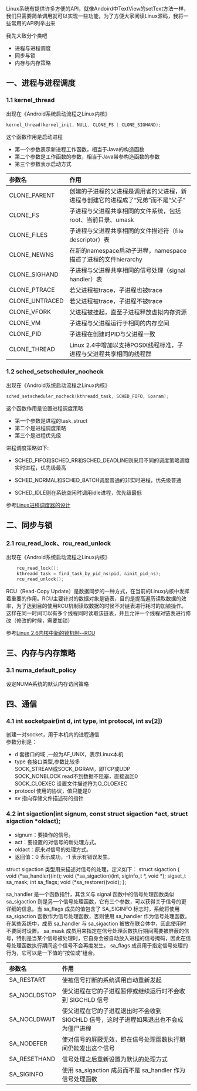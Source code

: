 Linux系统有提供许多方便的API，就像Andoird中TextView的setText方法一样，我们只需要简单调用就可以实现一些功能，为了方便大家阅读Linux源码，我将一些常用的API列举出来

我先大致分个类吧

- 进程与进程调度
- 同步与锁
- 内存与内存策略

## 一、进程与进程调度
### 1.1 kernel_thread
出现在《Android系统启动流程之Linux内核》
```C
kernel_thread(kernel_init, NULL, CLONE_FS | CLONE_SIGHAND);
```
这个函数作用是启动进程
- 第一个参数表示新进程工作函数，相当于Java的构造函数
- 第二个参数是工作函数的参数，相当于Java带参构造函数的参数
- 第三个参数表示启动方式

|参数名|作用|
| :-- | :-- |
| CLONE_PARENT | 创建的子进程的父进程是调用者的父进程，新进程与创建它的进程成了“兄弟”而不是“父子”|
| CLONE_FS    |      子进程与父进程共享相同的文件系统，包括root、当前目录、umask |
| CLONE_FILES   |  子进程与父进程共享相同的文件描述符（file descriptor）表 |
| CLONE_NEWNS | 在新的namespace启动子进程，namespace描述了进程的文件hierarchy |
| CLONE_SIGHAND | 子进程与父进程共享相同的信号处理（signal handler）表 |
| CLONE_PTRACE | 若父进程被trace，子进程也被trace |
| CLONE_UNTRACED | 若父进程被trace，子进程不被trace |
| CLONE_VFORK  |  父进程被挂起，直至子进程释放虚拟内存资源 |
| CLONE_VM     |     子进程与父进程运行于相同的内存空间 |
| CLONE_PID    |    子进程在创建时PID与父进程一致 |
| CLONE_THREAD  | Linux 2.4中增加以支持POSIX线程标准，子进程与父进程共享相同的线程群 |
### 1.2 sched_setscheduler_nocheck
出现在《Android系统启动流程之Linux内核》
```C
sched_setscheduler_nocheck(kthreadd_task, SCHED_FIFO, &param);
```
这个函数作用是设置进程调度策略
- 第一个参数是进程的task_struct
- 第二个是进程调度策略
- 第三个是进程优先级

进程调度策略如下:
- SCHED_FIFO和SCHED_RR和SCHED_DEADLINE则采用不同的调度策略调度实时进程，优先级最高

- SCHED_NORMAL和SCHED_BATCH调度普通的非实时进程，优先级普通

- SCHED_IDLE则在系统空闲时调用idle进程，优先级最低

参考[Linux进程调度器的设计](http://blog.csdn.net/gatieme/article/details/51702662)
## 二、同步与锁
### 2.1 rcu_read_lock、rcu_read_unlock
出现在《Android系统启动流程之Linux内核》
```C
	rcu_read_lock(); 
	kthreadd_task = find_task_by_pid_ns(pid, &init_pid_ns);
	rcu_read_unlock();
```
RCU（Read-Copy Update）是数据同步的一种方式，在当前的Linux内核中发挥着重要的作用。RCU主要针对的数据对象是链表，目的是提高遍历读取数据的效率，为了达到目的使用RCU机制读取数据的时候不对链表进行耗时的加锁操作。这样在同一时间可以有多个线程同时读取该链表，并且允许一个线程对链表进行修改（修改的时候，需要加锁）

参考[Linux 2.6内核中新的锁机制--RCU](https://www.ibm.com/developerworks/cn/linux/l-rcu/)

## 三、内存与内存策略
### 3.1 numa_default_policy
设定NUMA系统的默认内存访问策略

## 四、通信
### 4.1 int socketpair(int d, int type, int protocol, int sv[2])
创建一对socket，用于本机内的进程通信<br>
参数分别是：<br>
- d 套接口的域 ,一般为AF_UNIX，表示Linux本机<br>
- type 套接口类型,参数比较多<br>
SOCK_STREAM或SOCK_DGRAM，即TCP或UDP<br>
SOCK_NONBLOCK   read不到数据不阻塞，直接返回0<br>
SOCK_CLOEXEC    设置文件描述符为O_CLOEXEC <br>
- protocol 使用的协议，值只能是0<br>
- sv 指向存储文件描述符的指针<br>

### 4.2  int sigaction(int signum, const struct sigaction *act, struct sigaction *oldact);

- signum：要操作的信号。
- act：要设置的对信号的新处理方式。
- oldact：原来对信号的处理方式。
- 返回值：0 表示成功，-1 表示有错误发生。

 struct sigaction 类型用来描述对信号的处理，定义如下：
 struct sigaction
 {
  void     (*sa_handler)(int);
  void     (*sa_sigaction)(int, siginfo_t *, void *);
  sigset_t  sa_mask;
  int       sa_flags;
  void     (*sa_restorer)(void);
 };


sa_handler 是一个函数指针，其含义与 signal 函数中的信号处理函数类似
sa_sigaction 则是另一个信号处理函数，它有三个参数，可以获得关于信号的更详细的信息。当 sa_flags 成员的值包含了 SA_SIGINFO 标志时，系统将使用 sa_sigaction 函数作为信号处理函数，否则使用 sa_handler 作为信号处理函数。在某些系统中，成员 sa_handler 与 sa_sigaction 被放在联合体中，因此使用时不要同时设置。
sa_mask 成员用来指定在信号处理函数执行期间需要被屏蔽的信号，特别是当某个信号被处理时，它自身会被自动放入进程的信号掩码，因此在信号处理函数执行期间这个信号不会再度发生。
sa_flags 成员用于指定信号处理的行为，它可以是一下值的“按位或”组合。

|参数名|作用|
| :-- | :-- |
| SA_RESTART| 使被信号打断的系统调用自动重新发起|
| SA_NOCLDSTOP| 使父进程在它的子进程暂停或继续运行时不会收到 SIGCHLD 信号|
| SA_NOCLDWAIT| 使父进程在它的子进程退出时不会收到 SIGCHLD 信号，这时子进程如果退出也不会成为僵尸进程|
| SA_NODEFER| 使对信号的屏蔽无效，即在信号处理函数执行期间仍能发出这个信号|
| SA_RESETHAND| 信号处理之后重新设置为默认的处理方式|
| SA_SIGINFO| 使用 sa_sigaction 成员而不是 sa_handler 作为信号处理函数|